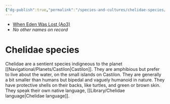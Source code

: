 ```yaml
---
{"dg-publish":true,"permalink":"/species-and-cultures/chelidae-species/","tags":["species"],"noteIcon":"saber1"}
---
```


- [When Eden Was Lost (Ao3)](https://archiveofourown.org/works/19334440/chapters/45992584)
- *No other names on record*
# Chelidae species

Chelidae are a sentient species indigneous to the planet [[Navigational/Planets/Castilon\|Castilon]]. They are amphibious but prefer to live about the water, on the small islands on Castilon. They are generally a bit smaller than humans but bipedal and vaguely humanoid in nature. They have protective shells on their backs, like turtles, and green or brown skin. They speak their own native language, [[Library/Chelidae language\|Chelidae language]].


